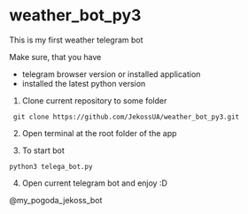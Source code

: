 # weather_bot_py3

This is my first weather telegram bot

Make sure, that you have 
  - telegram browser version or installed application
  - installed the latest python version

1. Clone current repository to some folder

```
 git clone https://github.com/JekossUA/weather_bot_py3.git
```
 
2. Open terminal at the root folder of the app

3. To start bot

```
python3 telega_bot.py
```

4. Open current telegram bot and enjoy :D

  @my_pogoda_jekoss_bot
